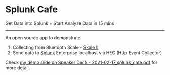 # Splunk Cafe

Get Data into Splunk + Start Analyze Data in 15 mins

---

An open source app to demonstrate 

1. Collecting from Bluetooth Scale - [Skale II](https://github.com/atomaxinc/SkaleKitAndroid)
2. Send data to [Splunk](https://www.splunk.com/) Enterprise localhost via HEC (Http Event Collector)

Check [my demo slide on Speaker Deck - 2021-02-17_splunk_cafe.pdf](https://speakerdeck.com/androchentw/2021-02-17-splunk-cafe) for more detail.
